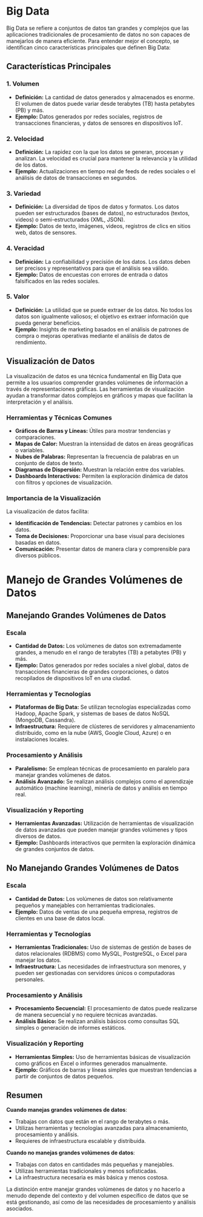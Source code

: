 # Big Data

Big Data se refiere a conjuntos de datos tan grandes y complejos que las aplicaciones tradicionales de procesamiento de datos no son capaces de manejarlos de manera eficiente. Para entender mejor el concepto, se identifican cinco características principales que definen Big Data:

## Características Principales

### 1. Volumen
- **Definición:** La cantidad de datos generados y almacenados es enorme. El volumen de datos puede variar desde terabytes (TB) hasta petabytes (PB) y más.
- **Ejemplo:** Datos generados por redes sociales, registros de transacciones financieras, y datos de sensores en dispositivos IoT.

### 2. Velocidad
- **Definición:** La rapidez con la que los datos se generan, procesan y analizan. La velocidad es crucial para mantener la relevancia y la utilidad de los datos.
- **Ejemplo:** Actualizaciones en tiempo real de feeds de redes sociales o el análisis de datos de transacciones en segundos.

### 3. Variedad
- **Definición:** La diversidad de tipos de datos y formatos. Los datos pueden ser estructurados (bases de datos), no estructurados (textos, videos) o semi-estructurados (XML, JSON).
- **Ejemplo:** Datos de texto, imágenes, videos, registros de clics en sitios web, datos de sensores.

### 4. Veracidad
- **Definición:** La confiabilidad y precisión de los datos. Los datos deben ser precisos y representativos para que el análisis sea válido.
- **Ejemplo:** Datos de encuestas con errores de entrada o datos falsificados en las redes sociales.

### 5. Valor
- **Definición:** La utilidad que se puede extraer de los datos. No todos los datos son igualmente valiosos; el objetivo es extraer información que pueda generar beneficios.
- **Ejemplo:** Insights de marketing basados en el análisis de patrones de compra o mejoras operativas mediante el análisis de datos de rendimiento.

## Visualización de Datos

La visualización de datos es una técnica fundamental en Big Data que permite a los usuarios comprender grandes volúmenes de información a través de representaciones gráficas. Las herramientas de visualización ayudan a transformar datos complejos en gráficos y mapas que facilitan la interpretación y el análisis.

### Herramientas y Técnicas Comunes

- **Gráficos de Barras y Líneas:** Útiles para mostrar tendencias y comparaciones.
- **Mapas de Calor:** Muestran la intensidad de datos en áreas geográficas o variables.
- **Nubes de Palabras:** Representan la frecuencia de palabras en un conjunto de datos de texto.
- **Diagramas de Dispersión:** Muestran la relación entre dos variables.
- **Dashboards Interactivos:** Permiten la exploración dinámica de datos con filtros y opciones de visualización.

### Importancia de la Visualización

La visualización de datos facilita:
- **Identificación de Tendencias:** Detectar patrones y cambios en los datos.
- **Toma de Decisiones:** Proporcionar una base visual para decisiones basadas en datos.
- **Comunicación:** Presentar datos de manera clara y comprensible para diversos públicos.

# Manejo de Grandes Volúmenes de Datos

## Manejando Grandes Volúmenes de Datos

### **Escala**
- **Cantidad de Datos:** Los volúmenes de datos son extremadamente grandes, a menudo en el rango de terabytes (TB) a petabytes (PB) y más.
- **Ejemplo:** Datos generados por redes sociales a nivel global, datos de transacciones financieras de grandes corporaciones, o datos recopilados de dispositivos IoT en una ciudad.

### **Herramientas y Tecnologías**
- **Plataformas de Big Data:** Se utilizan tecnologías especializadas como Hadoop, Apache Spark, y sistemas de bases de datos NoSQL (MongoDB, Cassandra).
- **Infraestructura:** Requiere de clústeres de servidores y almacenamiento distribuido, como en la nube (AWS, Google Cloud, Azure) o en instalaciones locales.

### **Procesamiento y Análisis**
- **Paralelismo:** Se emplean técnicas de procesamiento en paralelo para manejar grandes volúmenes de datos.
- **Análisis Avanzado:** Se realizan análisis complejos como el aprendizaje automático (machine learning), minería de datos y análisis en tiempo real.

### **Visualización y Reporting**
- **Herramientas Avanzadas:** Utilización de herramientas de visualización de datos avanzadas que pueden manejar grandes volúmenes y tipos diversos de datos.
- **Ejemplo:** Dashboards interactivos que permiten la exploración dinámica de grandes conjuntos de datos.

## No Manejando Grandes Volúmenes de Datos

### **Escala**
- **Cantidad de Datos:** Los volúmenes de datos son relativamente pequeños y manejables con herramientas tradicionales.
- **Ejemplo:** Datos de ventas de una pequeña empresa, registros de clientes en una base de datos local.

### **Herramientas y Tecnologías**
- **Herramientas Tradicionales:** Uso de sistemas de gestión de bases de datos relacionales (RDBMS) como MySQL, PostgreSQL, o Excel para manejar los datos.
- **Infraestructura:** Las necesidades de infraestructura son menores, y pueden ser gestionadas con servidores únicos o computadoras personales.

### **Procesamiento y Análisis**
- **Procesamiento Secuencial:** El procesamiento de datos puede realizarse de manera secuencial y no requiere técnicas avanzadas.
- **Análisis Básico:** Se realizan análisis básicos como consultas SQL simples o generación de informes estáticos.

### **Visualización y Reporting**
- **Herramientas Simples:** Uso de herramientas básicas de visualización como gráficos en Excel o informes generados manualmente.
- **Ejemplo:** Gráficos de barras y líneas simples que muestran tendencias a partir de conjuntos de datos pequeños.

## Resumen

**Cuando manejas grandes volúmenes de datos**:
- Trabajas con datos que están en el rango de terabytes o más.
- Utilizas herramientas y tecnologías avanzadas para almacenamiento, procesamiento y análisis.
- Requieres de infraestructura escalable y distribuida.

**Cuando no manejas grandes volúmenes de datos**:
- Trabajas con datos en cantidades más pequeñas y manejables.
- Utilizas herramientas tradicionales y menos sofisticadas.
- La infraestructura necesaria es más básica y menos costosa.

La distinción entre manejar grandes volúmenes de datos y no hacerlo a menudo depende del contexto y del volumen específico de datos que se está gestionando, así como de las necesidades de procesamiento y análisis asociados.

